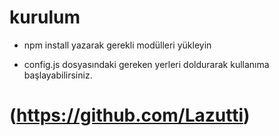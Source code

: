 # kurulum

- npm install yazarak gerekli modülleri yükleyin

- config.js dosyasındaki gereken yerleri doldurarak kullanıma başlayabilirsiniz.

# (https://github.com/Lazutti)